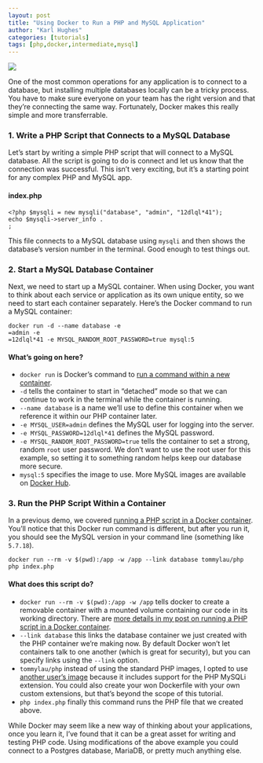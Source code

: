 ```yaml
---
layout: post
title: "Using Docker to Run a PHP and MySQL Application"
author: "Karl Hughes"
categories: [tutorials]
tags: [php,docker,intermediate,mysql]
---
```


![](https://i.imgur.com/2dFw58U.jpg)

One of the most common operations for any application is to connect to a
database, but installing multiple databases locally can be a tricky process. You
have to make sure everyone on your team has the right version and that they’re
connecting the same way. Fortunately, Docker makes this really simple and more
transferrable.

### 1. Write a PHP Script that Connects to a MySQL Database

Let’s start by writing a simple PHP script that will connect to a MySQL
database. All the script is going to do is connect and let us know that the
connection was successful. This isn’t very exciting, but it’s a starting point
for any complex PHP and MySQL app.

#### index.php

    <?php $mysqli = new mysqli("database", "admin", "12dlql*41");
    echo $mysqli->server_info . 
    ;

This file connects to a MySQL database using `mysqli` and then shows the
database’s version number in the terminal. Good enough to test things out.

### 2. Start a MySQL Database Container

Next, we need to start up a MySQL container. When using Docker, you want to
think about each service or application as its own unique entity, so we need to
start each container separately. Here’s the Docker command to run a MySQL
container:

    docker run -d --name database -e 
    =admin -e 
    =12dlql*41 -e MYSQL_RANDOM_ROOT_PASSWORD=true mysql:5

#### What’s going on here?

* `docker run` is Docker’s command to [run a command within a new
container](https://docs.docker.com/engine/reference/run/).
* `-d` tells the container to start in “detached” mode so that we can continue to
work in the terminal while the container is running.
* `--name database` is a name we’ll use to define this container when we reference
it within our PHP container later.
* `-e MYSQL_USER=admin` defines the MySQL user for logging into the server.
* `-e MYSQL_PASSWORD=12dlql*41` defines the MySQL password.
* `-e MYSQL_RANDOM_ROOT_PASSWORD=true` tells the container to set a strong, random
`root` user password. We don’t want to use the root user for this example, so
setting it to something random helps keep our database more secure.
* `mysql:5` specifies the image to use. More MySQL images are available on [Docker
Hub](https://hub.docker.com/_/mysql/).

### 3. Run the PHP Script Within a Container

In a previous demo, we covered [running a PHP script in a Docker
container](https://medium.com/shiphp/running-a-php-script-in-a-docker-container-d9e6142bae11).
You’ll notice that this Docker run command is different, but after you run it,
you should see the MySQL version in your command line (something like `5.7.18`).

    docker run --rm -v $(pwd):/app -w /app --link database tommylau/php php index.php

#### What does this script do?

* `docker run --rm -v $(pwd):/app -w /app` tells docker to create a removable
container with a mounted volume containing our code in its working directory.
There are [more details in my post on running a PHP script in a Docker
container](https://medium.com/shiphp/running-a-php-script-in-a-docker-container-d9e6142bae11).
* `--link database` this links the database container we just created with the PHP
container we’re making now. By default Docker won’t let containers talk to one
another (which is great for security), but you can specify links using the
`--link` option.
* `tommylau/php` instead of using the standard PHP images, I opted to use [another
user’s image](https://hub.docker.com/r/tommylau/php/) because it includes
support for the PHP MySQLi extension. You could also create your won Dockerfile
with your own custom extensions, but that’s beyond the scope of this tutorial.
* `php index.php` finally this command runs the PHP file that we created above.

While Docker may seem like a new way of thinking about your applications, once
you learn it, I’ve found that it can be a great asset for writing and testing
PHP code. Using modifications of the above example you could connect to a
Postgres database, MariaDB, or pretty much anything else.
